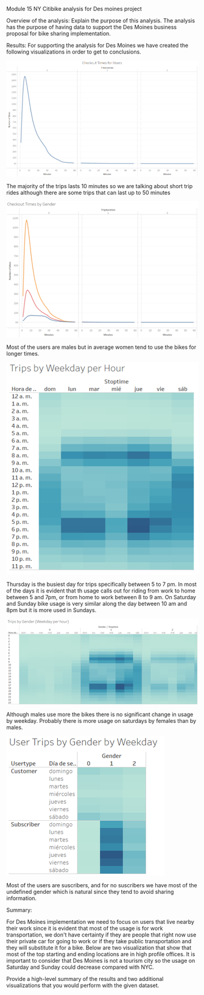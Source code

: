 Module 15
NY Citibike analysis for Des moines project

Overview of the analysis: Explain the purpose of this analysis.
The analysis has the purpose of having data to support the Des Moines business proposal for bike sharing implementation.

Results: For supporting the analysis for Des Moines we have created the following visualizations in order to get to conclusions.

![1_CheckoutTimesUser](https://github.com/alosmad/bikesharing/blob/3fe99db33b69775499864c05f296da46bae8d9e1/1_CheckoutTimesUser.png)

The majority of the trips lasts 10 minutes so we are talking about short trip rides although there are some trips that can last up to 50 minutes

![2_CheckoutTimesGender](https://github.com/alosmad/bikesharing/blob/5ceb3a677292ca1b41255936f5b0fa2cccd3fdb7/2_CheckoutTimesGender.png)

Most of the users are males but in average women tend to use the bikes for longer times.

![3_TripsWeekdayHour](https://github.com/alosmad/bikesharing/blob/5ceb3a677292ca1b41255936f5b0fa2cccd3fdb7/3_TripsWeekdayHour.png)

Thursday is the busiest day for trips specifically between 5 to 7 pm. In most of the days it is evident that th usage calls out for riding from work to home between 5 and 7pm, or from home to work between 8 to 9 am. On Saturday and Sunday bike usage is very similar along the day between 10 am and 8pm but it is more used in Sundays.

![4_TripsbyGender](https://github.com/alosmad/bikesharing/blob/5ceb3a677292ca1b41255936f5b0fa2cccd3fdb7/4_TripsbyGender.png)

Although males use more the bikes there is no significant change in usage by weekday. Probably there is more usage on saturdays by females than by males.

![5_TripsbyGenderbyWeekday](https://github.com/alosmad/bikesharing/blob/5ceb3a677292ca1b41255936f5b0fa2cccd3fdb7/5_TripsbyGenderbyWeekday.png)

Most of the users are suscribers, and for no suscribers we have most of the undefined gender which is natural since they tend to avoid sharing information.

Summary: 

For Des Moines implementation we need to focus on users that live nearby their work since it is evident that most of the usage is for work transportation, we don't have certainty if they are people that right now use their private car for going to work or if they take public transportation and they will substitute it for a bike.
Below are two visualization that show that most of the top starting and ending locations are in high profile offices.
It is important to consider that Des Moines is not a tourism city so the usage on Saturday and Sunday could decrease compared with NYC.






Provide a high-level summary of the results and two additional visualizations that you would perform with the given dataset.


